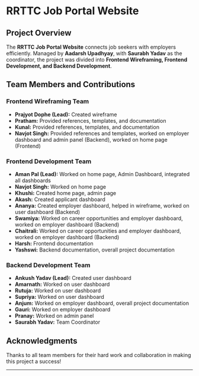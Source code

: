 # RRTTC Job Portal Website

## Project Overview
The **RRTTC Job Portal Website** connects job seekers with employers efficiently. Managed by **Aadarsh Upadhyay**, with **Saurabh Yadav** as the coordinator, the project was divided into **Frontend Wireframing, Frontend Development, and Backend Development**.

## Team Members and Contributions

### **Frontend Wireframing Team**
- **Prajyot Dophe (Lead):** Created wireframe
- **Pratham:** Provided references, templates, and documentation
- **Kunal:** Provided references, templates, and documentation
- **Navjot Singh:** Provided references and templates, worked on employer dashboard and admin panel (Backend), worked on home page (Frontend)

### **Frontend Development Team**
- **Aman Pal (Lead):** Worked on home page, Admin Dashboard, integrated all dashboards
- **Navjot Singh:** Worked on home page
- **Khushi:** Created home page, admin page
- **Akash:** Created applicant dashboard
- **Ananya:** Created employer dashboard, helped in wireframe, worked on user dashboard (Backend)
- **Swamiya:** Worked on career opportunities and employer dashboard, worked on employer dashboard (Backend)
- **Chaitrali:** Worked on career opportunities and employer dashboard, worked on employer dashboard (Backend)
- **Harsh:** Frontend documentation
- **Yashswi:** Backend documentation, overall project documentation

### **Backend Development Team**
- **Ankush Yadav (Lead):** Created user dashboard
- **Amarnath:** Worked on user dashboard
- **Rutuja:** Worked on user dashboard
- **Supriya:** Worked on user dashboard
- **Anjum:** Worked on employer dashboard, overall project documentation
- **Gauri:** Worked on employer dashboard
- **Pranay:** Worked on admin panel
- **Saurabh Yadav:** Team Coordinator

## Acknowledgments
Thanks to all team members for their hard work and collaboration in making this project a success!

---

